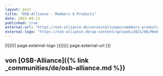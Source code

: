 ```yaml
---
layout: post
title: "OSB-Alliance - Members & Products"
date: 2023-04-13
published: true
external-url: "https://osb-alliance.de/veranstaltungen/members-products-3"
external-logo: "https://osb-alliance.de/wp-content/uploads/2021/06/Members-Products-948x648-1-474x324@2x.png"
---
```


[![]({{ page.external-logo }})]({{ page.external-url }})

## von [OSB-Alliance]({% link _communities/de/osb-alliance.md %})